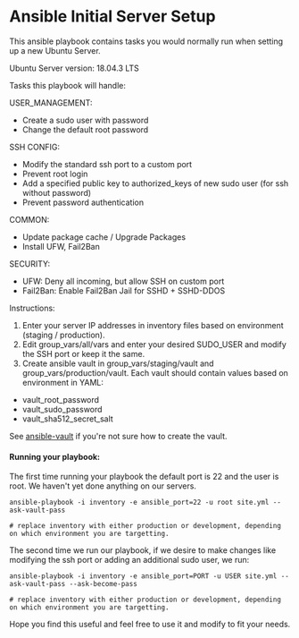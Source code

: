 # Ansible Initial Server Setup

This ansible playbook contains tasks you would normally run when setting up a new Ubuntu Server.

Ubuntu Server version: 18.04.3 LTS

Tasks this playbook will handle:

USER_MANAGEMENT:
- Create a sudo user with password
- Change the default root password

SSH CONFIG:
- Modify the standard ssh port to a custom port
- Prevent root login
- Add a specified public key to authorized_keys of new sudo user (for ssh without password)
- Prevent password authentication

COMMON:
- Update package cache / Upgrade Packages
- Install UFW, Fail2Ban

SECURITY:
- UFW: Deny all incoming, but allow SSH on custom port
- Fail2Ban: Enable Fail2Ban Jail for SSHD + SSHD-DDOS

Instructions:

1. Enter your server IP addresses in inventory files based on environment (staging / production).
2. Edit group_vars/all/vars and enter your desired SUDO_USER and modify the SSH port or keep it the same.
3. Create ansible vault in group_vars/staging/vault and group_vars/production/vault. Each vault should contain values based on environment in YAML:
  - vault_root_password
  - vault_sudo_password
  - vault_sha512_secret_salt

See [ansible-vault](https://docs.ansible.com/ansible/latest/user_guide/playbooks_vault.html) if you're not sure how to create the vault.

#### Running your playbook:

The first time running your playbook the default port is 22 and the user is root. We haven't yet done anything on our servers.

```
ansible-playbook -i inventory -e ansible_port=22 -u root site.yml --ask-vault-pass

# replace inventory with either production or development, depending on which environment you are targetting.
```

The second time we run our playbook, if we desire to make changes like modifying the ssh port or adding an additional sudo user, we run:

```
ansible-playbook -i inventory -e ansible_port=PORT -u USER site.yml --ask-vault-pass --ask-become-pass

# replace inventory with either production or development, depending on which environment you are targetting.
```

Hope you find this useful and feel free to use it and modify to fit your needs.
